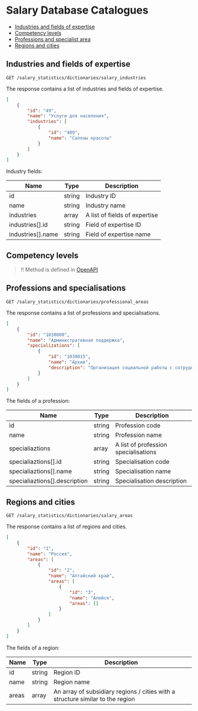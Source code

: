 # Salary Database Catalogues

* [Industries and fields of expertise](#salary-industries)
* [Competency levels](#employee-levels)
* [Professions and specialist area](#professional-areas)
* [Regions and cities](#salary-areas)

<a name="salary-industries"></a>
## Industries and fields of expertise

```
GET /salary_statistics/dictionaries/salary_industries
```

The response contains a list of industries and fields of expertise.

```json
[
    {
        "id": "49",
        "name": "Услуги для населения",
        "industries": [
            {
                "id": "409",
                "name": "Салоны красоты"
            }
        ]
    }
]
```

Industry fields:

Name | Type | Description
--- | --- | ---
id | string | Industry ID
name | string | Industry name
industries | array | A list of fields of expertise
industries[].id | string | Field of expertise ID
industries[].name | string | Field of expertise name
 
<a name="employee-levels"></a>
## Competency levels

>!! Method is defined in [OpenAPI](https://api.hh.ru/openapi/en/redoc#tag/Salary-Database-directories/operation/get-salary-employee-levels)

<a name="professional-areas"></a>
## Professions and specialisations

```
GET /salary_statistics/dictionaries/professional_areas
```

The response contains a list of professions and specialisations.

```json
[
    {
        "id": "1030000",
        "name": "Административная поддержка",
        "specializations": [
            {
                "id": "1030015",
                "name": "Архив",
                "description": "Организация социальной работы с сотрудниками, распределение фонда материальной и социальной помощи"
            }
        ]
    }
]
```

The fields of a profession:

Name | Type | Description
--- | --- | ---
id | string | Profession code
name | string | Profession name
specialiaztions | array | A list of profession specialisations
specialiaztions[].id | string | Specialisation code
specialiaztions[].name | string | Specialisation name
specialiaztions[].description | string | Specialisation description


<a name="salary-areas"></a>
## Regions and cities

```
GET /salary_statistics/dictionaries/salary_areas
```

The response contains a list of regions and cities.

```json
[
    {
        "id": "1",
        "name": "Россия",
        "areas": [
            {
                "id": "2",
                "name": "Алтайский край",
                "areas": [
                    {
                        "id": "3",
                        "name": "Алейск",
                        "areas": []
                    }
                ]
            }    
        ]
    }
]
```

The fields of a region:

Name | Type | Description
--- | --- | ---
id | string | Region ID
name | string | Region name
areas | array | An array of subsidiary regions / cities with a structure similar to the region
